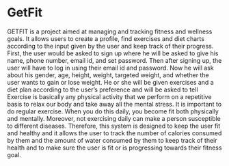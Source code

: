 # GetFit
GETFIT is a project aimed at managing and tracking fitness and wellness goals. It allows users to create a profile, find exercises and diet charts according to the input given by the user and keep track of their progress. First, the user would be asked to sign up where he will be asked to give his name, phone number, email id, and set password. Then after signing up, the user will have to log in using their email id and password. Now he will ask about his gender, age, height, weight, targeted weight, and whether the user wants to gain or lose weight. He or she will be given exercises and a diet plan according to the user’s preference and will be asked to tell Exercise is basically any physical activity that we perform on a repetitive basis to relax our body and take away all the mental stress. It is important to do regular exercise. When you do this daily, you become fit both physically and mentally. Moreover, not exercising daily can make a person susceptible to different diseases. Therefore, this system is designed to keep the user fit and healthy and it allows the user to track the number of calories consumed by them and the amount of water consumed by them to keep track of their health and to make sure the user is fit or is progressing towards their fitness goal.

